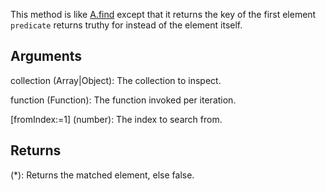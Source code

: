 This method is like [A.find](/?id=find) except that it returns the key of the first element `predicate` returns truthy for instead of the element itself.


## Arguments
collection (Array|Object): The collection to inspect.

function (Function): The function invoked per iteration.

[fromIndex:=1] (number): The index to search from.


## Returns
(*): Returns the matched element, else false.
